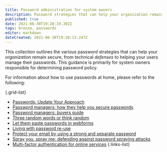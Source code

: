 ```yaml
---
title: Password administration for system owners
description: Password strategies that can help your organization remain secure.
published: true
date: 2021-06-30T19:28:19.302Z
tags: bronze, passwords
editor: markdown
dateCreated: 2021-06-30T19:20:13.247Z
---
```


This collection outlines the various password strategies that can help your *organization* remain secure, from technical *defenses* to helping your users manage their passwords. This guidance is primarily for system owners responsible for determining password policy.

For information about how to use passwords at home, please refer to the following:

{.grid-list}
- [Passwords: Update Your Approach](/bronze-training/passwords/updating-your-approach)
- [Password managers: how they help you secure passwords](/bronze-training/passwords/password-managers)
- [Password managers: buyers guide](/bronze-training/passwords/password-manager-buyers-guide)
- [Three random words or think random](/bronze-training/passwords/three-random-words-or-thinkrandom-0)
- [Let them paste passwords in webforms](/bronze-training/passwords/let-them-paste-passwords)
- [Living with password re-use](/bronze-training/passwords/living-password-re-use)
- [Protect your email by using a strong and separate password](/bronze-training/passwords/use-a-strong-and-separate-password-for-email)
- [Spray you, spray me: defending against password spraying attacks](/bronze-training/passwords/spray-you-spray-me-defending-against-password-spraying-attacks)
- [Multi-factor authentication for online services](/bronze-training/passwords/multi-factor-authentication-online-services)
{.links-list}
 